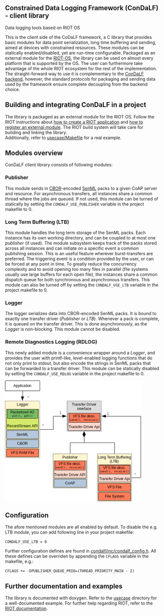 ## Constrained Data Logging Framework (ConDaLF) - client library
Data logging tools based on RIOT OS

This is the client side of the CoDaLF framework, a C library that provides basic modules for data point serialization, long time buffering and sending, aimed at devices with constrained resources. These modules can be statically enabled/disabled, yet are run-time configurable. Packaged as an external module for the [RIOT-OS](https://www.riot-os.org/), the library can be used on almost every platform that is supported by the OS. The user can furthermore take advantage of the whole RIOT ecosystem for the rest of the implementation. The straight-forward way to use it is complementary to the [ConDaLF backend](link-to-condalf-backed-repo), however, the standard protocols for packaging and sending data used by the framework ensure complete decoupling from the backend choice.

## Building and integrating ConDaLF in a project

The library is packaged as an external module for the RIOT OS. Follow the RIOT instructions about [how to create a RIOT application](https://api.riot-os.org/creating-an-application.html) and [how to register an external module](https://doc.riot-os.org/creating-modules.html#modules-outside-of-riotbase). The RIOT build system will take care for building and linking the library.   
Additionally, refer to [usecase/Makefile](usecase/Makefile) for a real example.

## Modules overview

ConDaLF client library consists of following modules:

### Publisher
This module sends in [CBOR](https://datatracker.ietf.org/doc/html/rfc8949)-encoded [SenML](https://datatracker.ietf.org/doc/html/rfc8428) packs to a given CoAP server and resource. For asynchronous transfers, all instances share a common thread where the jobs are queued. If not used, this module can be turned of statically by setting the ```CONDALF_USE_PUBLISHER``` variable in the project makefile to 0. 

### Long Term Buffering (LTB)
This module handles the long term storage of the SenML packs. Each instance has its own working directory, and can be coupled to at most one *publisher* (if used). The module subsystem keeps track of the packs stored across all instances and can initiate on a specific event a common publishing session. This is an useful feature wherever burst-transfers are preferred. The triggering event is a condition provided by the user, or can be forced at any point in time. To greatly reduce the concurrency complexity and to avoid opening too many files in parallel (file systems usually use large buffers for each open file), the instances share a common dispatch queue for both synchronous and asynchronous transfers. This module can also be turned off by setting the ```CONDALF_USE_LTB``` variable in the project makefile to 0.

### Logger
The logger serializes data into CBOR-encoded SenML packs. It is bound to exactly one transfer driver (*Publisher* or *LTB*). Whenever a pack is complete, it is queued on the transfer driver. This is done asynchronously, as the *Logger* is non-blocking. This module cannot be disabled.

### Remote Diagnostics Logging (RDLOG)
This newly added module is a convenience wrapper around a *Logger*, and provides the user with printf-like, level-enabled logging functions that do not only print to stdout, but also encode the strings in SenML packs that can be forwarded to a transfer driver. This module can be statically disabled by setting the ```CONDALF_USE_RDLOG``` variable in the project makefile to 0.

![Modules overview](./docs_src/class_dia.png)

## Configuration
The afore mentioned modules are all enabled by default. To disable the e.g. LTB module, you can add following line in your project makefile:
```
CONDALF_USE_LTB = 0
```
Further configuration defines are found in [condalf/inc/condalf_config.h](condalf/inc/condalf_config.h). 
All these defines can be overriden by appending the `CFLAGS` variable in the makefile, e.g.:
```
CFLAGS += -DPUBLISHER_QUEUE_PRIO=(THREAD_PRIORITY_MAIN - 2)
```

## Further documentation and examples	
The library is documented with doxygen. Refer to the [usecase](usecase/) directory for a well-documented example. For further help regarding RIOT, refer to the [RIOT documentation](https://api.riot-os.org/index.html).